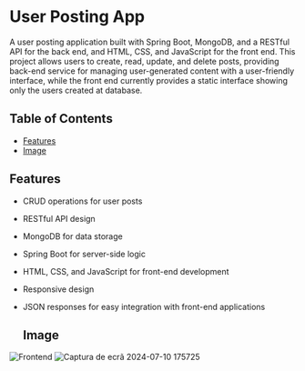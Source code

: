 # User Posting App

A user posting application built with Spring Boot, MongoDB, and a RESTful API for the back end, and HTML, CSS, and JavaScript for the front end. This project allows users to create, read, update, and delete posts,
providing back-end service for managing user-generated content with a user-friendly interface, while the front end currently provides a static interface showing only the users created at database.

## Table of Contents
- [Features](#features)
- [Image](#image)


## Features
- CRUD operations for user posts
- RESTful API design
- MongoDB for data storage
- Spring Boot for server-side logic
- HTML, CSS, and JavaScript for front-end development
- Responsive design
- JSON responses for easy integration with front-end applications

  ## Image


![Frontend](https://github.com/xvalexandrexv/Spring-Boot-MongoDb/assets/158169055/28259cdd-3325-4c27-b097-c5a7b2dd40fd)
![Captura de ecrã 2024-07-10 175725](https://github.com/xvalexandrexv/Spring-Boot-MongoDb/assets/158169055/9749e251-232d-4dd2-a8fe-4306ea5805c8)
